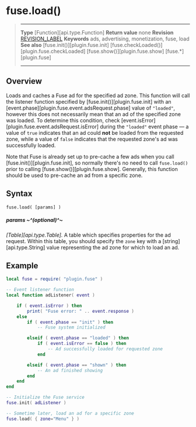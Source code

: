 # fuse.load()

> --------------------- ------------------------------------------------------------------------------------------
> __Type__              [Function][api.type.Function]
> __Return value__      none
> __Revision__          [REVISION_LABEL](REVISION_URL)
> __Keywords__          ads, advertising, monetization, fuse, load
> __See also__          [fuse.init()][plugin.fuse.init]
>						[fuse.checkLoaded()][plugin.fuse.checkLoaded]
>						[fuse.show()][plugin.fuse.show]
>						[fuse.*][plugin.fuse]
> --------------------- ------------------------------------------------------------------------------------------


## Overview

Loads and caches a Fuse ad for the specified ad zone. This function will call the listener function specified by [fuse.init()][plugin.fuse.init] with an [event.phase][plugin.fuse.event.adsRequest.phase] value of `"loaded"`, however this does not necessarily mean that an ad of the specified zone was loaded. To determine this condition, check [event.isError][plugin.fuse.event.adsRequest.isError] during the `"loaded"` event phase &mdash; a value of `true` indicates that an ad could __not__ be loaded from the requested zone, while a value of `false` indicates that the requested zone's ad was successfully loaded.

Note that Fuse is already set up to pre-cache a few ads when you call [fuse.init()][plugin.fuse.init], so normally there's no need to call `fuse.load()` prior to calling [fuse.show()][plugin.fuse.show]. Generally, this function should be used to <nobr>pre-cache</nobr> an ad from a specific zone.


## Syntax

	fuse.load( [params] )

##### params ~^(optional)^~
_[Table][api.type.Table]._ A table which specifies properties for the ad request. Within this table, you should specify the `zone` key with a [string][api.type.String] value representing the ad zone for which to load an ad.


## Example

``````lua
local fuse = require( "plugin.fuse" )

-- Event listener function
local function adListener( event )

	if ( event.isError ) then
		print( "Fuse error: " .. event.response )
    else
		if ( event.phase == "init" ) then
			-- Fuse system initialized

		elseif ( event.phase == "loaded" ) then
			if ( event.isError == false ) then
				-- Ad successfully loaded for requested zone
			end

        elseif ( event.phase == "shown" ) then
            -- An ad finished showing
        end
    end
end

-- Initialize the Fuse service
fuse.init( adListener )

-- Sometime later, load an ad for a specific zone
fuse.load( { zone="Menu" } )
``````